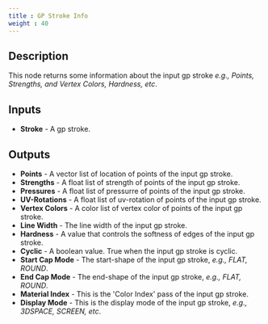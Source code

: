 ```yaml
---
title : GP Stroke Info
weight : 40
---
```


## Description

This node returns some information about the input gp stroke *e.g., Points, Strengths, and Vertex Colors, Hardness, etc*.

## Inputs

- **Stroke** - A gp stroke.

## Outputs

- **Points** - A vector list of location of points of the input gp stroke.
- **Strengths** - A float list of strength of points of the input gp stroke.
- **Pressures** - A float list of pressurre of points of the input gp stroke.
- **UV-Rotations** - A float list of uv-rotation of points of the input gp stroke.
- **Vertex Colors** - A color list of vertex color of points of the input gp stroke.
- **Line Width** - The line width of the input gp stroke.
- **Hardness** - A value that controls the softness of edges of the input gp stroke.
- **Cyclic** - A boolean value. True when the input gp stroke is cyclic.
- **Start Cap Mode** - The start-shape of the input gp stroke, *e.g., FLAT, ROUND*.
- **End Cap Mode** - The end-shape of the input gp stroke, *e.g., FLAT, ROUND*.
- **Material Index** - This is the 'Color Index' pass of the input gp stroke.
- **Display Mode** - This is the display mode of the input gp stroke, *e.g., 3DSPACE, SCREEN, etc*.
